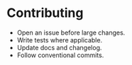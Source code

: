 # Contributing

- Open an issue before large changes.
- Write tests where applicable.
- Update docs and changelog.
- Follow conventional commits.
